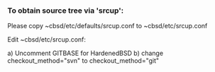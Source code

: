 ### To obtain source tree via 'srcup':

Please copy ~cbsd/etc/defaults/srcup.conf to ~cbsd/etc/srcup.conf

Edit ~cbsd/etc/srcup.conf:

a) Uncomment GITBASE for HardenedBSD
b) change checkout_method="svn" to checkout_method="git"
